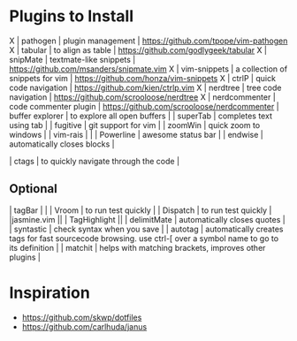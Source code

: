 # Plugins to Install

X  | pathogen        | plugin management                    | https://github.com/tpope/vim-pathogen
X  | tabular         | to align as table                    | https://github.com/godlygeek/tabular
X  | snipMate        | textmate-like snippets               | https://github.com/msanders/snipmate.vim
X  | vim-snippets    | a collection of snippets for vim     | https://github.com/honza/vim-snippets
X  | ctrlP           | quick code navigation                | https://github.com/kien/ctrlp.vim
X  | nerdtree        | tree code navigation                 | https://github.com/scrooloose/nerdtree
X  | nerdcommenter   | code commenter plugin                | https://github.com/scrooloose/nerdcommenter
   | buffer explorer | to explore all open buffers          |
   | superTab        | completes text using tab             |
   | fugitive        | git support for vim                  |
   | zoomWin         | quick zoom to windows                |
   | vim-rais        |                                      |
   | Powerline       | awesome status bar                   |
   | endwise         | automatically closes blocks          |

   | ctags           | to quickly navigate through the code |


## Optional
| tagBar | |
| Vroom | to run test quickly |
| Dispatch | to run test quickly |
|jasmine.vim ||
| TagHighlight ||
| delimitMate | automatically closes quotes |
| syntastic | check syntax when you save |
| autotag | automatically creates tags for fast sourcecode browsing. use ctrl-[ over a symbol name to go to its definition |
| matchit | helps with matching brackets, improves other plugins |

# Inspiration
* https://github.com/skwp/dotfiles
* https://github.com/carlhuda/janus
